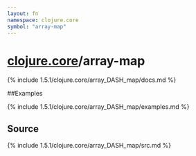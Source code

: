 ```yaml
---
layout: fn
namespace: clojure.core
symbol: "array-map"
---
```


# [clojure.core](../)/array-map

{% include 1.5.1/clojure.core/array_DASH_map/docs.md %}

##Examples

{% include 1.5.1/clojure.core/array_DASH_map/examples.md %}
## Source
{% include 1.5.1/clojure.core/array_DASH_map/src.md %}

